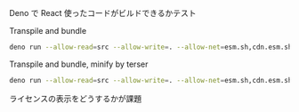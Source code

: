 Deno で React 使ったコードがビルドできるかテスト

Transpile and bundle
```sh
deno run --allow-read=src --allow-write=. --allow-net=esm.sh,cdn.esm.sh --unstable build.js
```

Transpile and bundle, minify by terser
```sh
deno run --allow-read=src --allow-write=. --allow-net=esm.sh,cdn.esm.sh --unstable build.minify.js
```

ライセンスの表示をどうするかが課題
